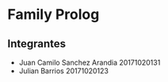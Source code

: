 # Family Prolog
## Integrantes 
  - Juan Camilo Sanchez Arandia 20171020131
  - Julian Barrios 20171020123
